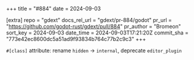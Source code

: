 +++
title = "#884"
date = 2024-09-03

[extra]
repo = "gdext"
docs_rel_url = "gdext/pr-884/godot"
pr_url = "https://github.com/godot-rust/gdext/pull/884"
pr_author = "Bromeon"
sort_key = 2024-09-03
date_time = 2024-09-03T17:21:20Z
commit_sha = "773e42ec8600dc5a51ad9f93834b764c77b2c9c3"
+++

`#[class]` attribute: rename `hidden` -> `internal`, deprecate `editor_plugin`

